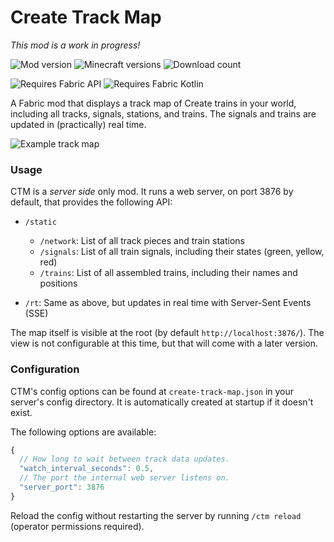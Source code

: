 # Create Track Map

_This mod is a work in progress!_

![Mod version](https://img.shields.io/modrinth/v/gxoNIjg6)
![Minecraft versions](https://img.shields.io/modrinth/game-versions/gxoNIjg6)
![Download count](https://img.shields.io/modrinth/dt/gxoNIjg6)

![Requires Fabric 
API](https://cdn.sammdot.ca/img/modbadges/requires-fabric-api.png)
![Requires Fabric 
Kotlin](https://cdn.sammdot.ca/img/modbadges/requires-fabric-kotlin.png)

A Fabric mod that displays a track map of Create trains in your world,
including all tracks, signals, stations, and trains. The signals and
trains are updated in (practically) real time.

![Example track 
map](https://cdn.modrinth.com/data/gxoNIjg6/images/42ed31bbb88df37f393a6f8a284cc26eb9c64886.png)

### Usage

CTM is a _server side_ only mod. It runs a web server, on port 3876 by default, that provides the following API:

-   `/static`

    -   `/network`: List of all track pieces and train stations
    -   `/signals`: List of all train signals, including their states
        (green, yellow, red)
    -   `/trains`: List of all assembled trains, including their names and
        positions

-   `/rt`: Same as above, but updates in real time with Server-Sent Events
    (SSE)

The map itself is visible at the root (by default
`http://localhost:3876/`). The view is not configurable at this time, but
that will come with a later version.

### Configuration

CTM's config options can be found at `create-track-map.json` in your server's config directory. It is automatically created at startup if it doesn't exist.

The following options are available:

```js
{
  // How long to wait between track data updates.
  "watch_interval_seconds": 0.5,
  // The port the internal web server listens on.
  "server_port": 3876
}
```

Reload the config without restarting the server by running `/ctm reload` (operator permissions required).
